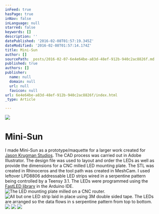 ```yaml
---
inFeed: true
hasPage: true
inNav: false
inLanguage: null
starred: false
keywords: []
description: ''
datePublished: '2016-02-08T01:57:19.345Z'
dateModified: '2016-02-08T01:57:14.174Z'
title: Mini-Sun
author: []
sourcePath: _posts/2016-02-07-6e4e64be-a83d-48ef-912b-940c2ac8826f.md
published: true
authors: []
publisher:
  name: null
  domain: null
  url: null
  favicon: null
url: 6e4e64be-a83d-48ef-912b-940c2ac8826f/index.html
_type: Article

---
```

![](https://the-grid-user-content.s3-us-west-2.amazonaws.com/28340ec4-a0f0-452c-90d2-79da80dc4a0e.png)

# Mini-Sun

I made Mini-Sun as a prototype/maquette for a larger work created for [Jason Krugman Studios][0]. The CAD process was carried out in Adobe Illustrator. The design file was used to layout and order the LEDs as well as provide the dimensions for a CNC milled LED mounting plate. The STL was created in Rhinoceros and the tool path was created in MeshCam. I used leftover LPD8806 addressable LED strips wired in a serpentine pattern being controlled by a Teensy 3.1\. The LEDs were programmed using the [FastLED library][1] in the Arduino IDE.
![The LED mounting plate milled on a CNC router.](https://s3-us-west-2.amazonaws.com/the-grid-img/p/d48f5b8857668dbe453af0fe947f9ec4f650819e.jpg)
![All but one LED strip laid in place using 3M double sided tape. The LEDs are arranged so the data flows in s serpentine pattern from top to bottom.](https://s3-us-west-2.amazonaws.com/the-grid-img/p/fc75f6e646f528156a8e7f2d4f1af5b17fb7063e.jpg)
![](https://the-grid-user-content.s3-us-west-2.amazonaws.com/77e48e2c-f792-464e-9f17-df303277b372.JPG)
![](https://the-grid-user-content.s3-us-west-2.amazonaws.com/a1904cb7-39a3-459a-a772-b991c7b8bcdf.JPG)
![](https://the-grid-user-content.s3-us-west-2.amazonaws.com/99c9bed0-8457-42a1-825c-f4b4ecd92958.JPG)

[0]: http://www.jasonkrugman.com/
[1]: http://fastled.io/